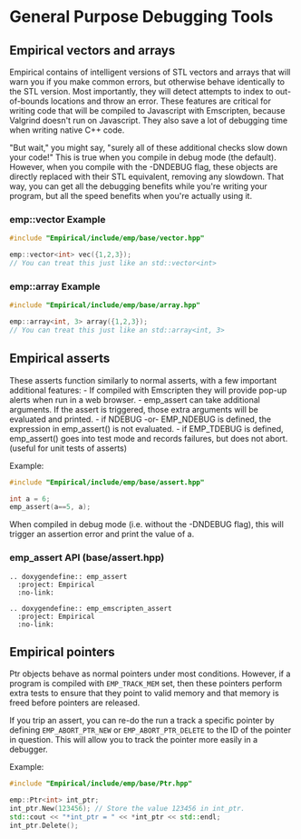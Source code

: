 # General Purpose Debugging Tools

## Empirical vectors and arrays

Empirical contains of intelligent versions of STL vectors and arrays
that will warn you if you make common errors, but otherwise behave
identically to the STL version. Most importantly, they will detect
attempts to index to out-of-bounds locations and throw an error. These
features are critical for writing code that will be compiled to
Javascript with Emscripten, because Valgrind doesn't run on Javascript.
They also save a lot of debugging time when writing native C++ code.

"But wait," you might say, "surely all of these additional checks
slow down your code!" This is true when you compile in debug mode (the
default). However, when you compile with the -DNDEBUG flag, these
objects are directly replaced with their STL equivalent, removing any
slowdown. That way, you can get all the debugging benefits while you're
writing your program, but all the speed benefits when you're actually
using it.

### emp::vector Example

```cpp
#include "Empirical/include/emp/base/vector.hpp"

emp::vector<int> vec({1,2,3});
// You can treat this just like an std::vector<int>
```

### emp::array Example

```cpp
#include "Empirical/include/emp/base/array.hpp"

emp::array<int, 3> array({1,2,3});
// You can treat this just like an std::array<int, 3>
```

Empirical asserts
-----------------

These asserts function similarly to normal asserts, with a few important
additional features: - If compiled with Emscripten they will provide
pop-up alerts when run in a web browser. - emp_assert can take
additional arguments. If the assert is triggered, those extra arguments
will be evaluated and printed. - if NDEBUG -or- EMP_NDEBUG is defined,
the expression in emp_assert() is not evaluated. - if EMP_TDEBUG is
defined, emp_assert() goes into test mode and records failures, but
does not abort. (useful for unit tests of asserts)

Example:

```cpp
#include "Empirical/include/emp/base/assert.hpp"

int a = 6;
emp_assert(a==5, a);
```

When compiled in debug mode (i.e. without the -DNDEBUG flag), this will
trigger an assertion error and print the value of a.

### emp_assert API (base/assert.hpp)

```{eval-rst}
.. doxygendefine:: emp_assert
  :project: Empirical
  :no-link:   
```

```{eval-rst}
.. doxygendefine:: emp_emscripten_assert
  :project: Empirical
  :no-link:   
```

## Empirical pointers

Ptr objects behave as normal pointers under most conditions. However, if
a program is compiled with `EMP_TRACK_MEM` set, then these pointers
perform extra tests to ensure that they point to valid memory and that
memory is freed before pointers are released.

If you trip an assert, you can re-do the run a track a specific pointer
by defining `EMP_ABORT_PTR_NEW` or `EMP_ABORT_PTR_DELETE` to the ID of
the pointer in question. This will allow you to track the pointer more
easily in a debugger.

Example:

```cpp
#include "Empirical/include/emp/base/Ptr.hpp"

emp::Ptr<int> int_ptr;
int_ptr.New(123456); // Store the value 123456 in int_ptr.
std::cout << "*int_ptr = " << *int_ptr << std::endl;
int_ptr.Delete();
```
